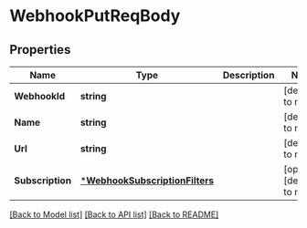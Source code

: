 # WebhookPutReqBody

## Properties
Name | Type | Description | Notes
------------ | ------------- | ------------- | -------------
**WebhookId** | **string** |  | [default to null]
**Name** | **string** |  | [default to null]
**Url** | **string** |  | [default to null]
**Subscription** | [***WebhookSubscriptionFilters**](WebhookSubscriptionFilters.md) |  | [optional] [default to null]

[[Back to Model list]](../README.md#documentation-for-models) [[Back to API list]](../README.md#documentation-for-api-endpoints) [[Back to README]](../README.md)

